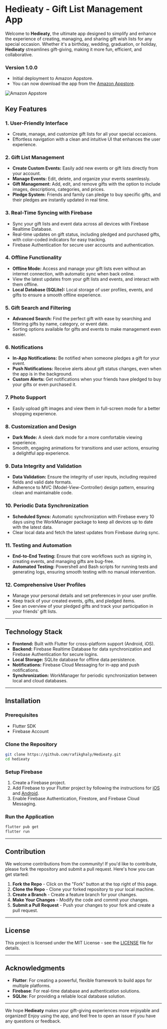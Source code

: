 # Hedieaty - Gift List Management App

Welcome to **Hedieaty**, the ultimate app designed to simplify and enhance the experience of creating, managing, and sharing gift wish lists for any special occasion. Whether it's a birthday, wedding, graduation, or holiday, **Hedieaty** streamlines gift-giving, making it more fun, efficient, and collaborative.

### Version 1.0.0
- Initial deployment to Amazon Appstore.
- You can now download the app from the [Amazon Appstore](https://www.amazon.com/dp/B0DQVP9DRT/ref=mp_s_a_1_2?crid=NEN5EDPWOBNS&dib=eyJ2IjoiMSJ9.EcsHMnrnMkIy34TATUPZ1IPa8Jn9WjLxsdd1qsAUYpo.AjDgj62L_j7iCEfPsQ4NpLrdFUx_pKpgxJF9sRVFe2Q&dib_tag=se&keywords=hedietary&qid=1734585084&s=mobile-apps&sprefix=hedieaty%2Caps%2C245&sr=1-2#lookInside).

![Amazon Appstore](https://img.shields.io/badge/Amazon_Appstore-Available-green)

## Key Features

### 1. **User-Friendly Interface**
   - Create, manage, and customize gift lists for all your special occasions.
   - Effortless navigation with a clean and intuitive UI that enhances the user experience.

### 2. **Gift List Management**
   - **Create Custom Events:** Easily add new events or gift lists directly from your account.
   - **Manage Events:** Edit, delete, and organize your events seamlessly.
   - **Gift Management:** Add, edit, and remove gifts with the option to include images, descriptions, categories, and prices.
   - **Pledge System:** Friends and family can pledge to buy specific gifts, and their pledges are instantly updated in real time.

### 3. **Real-Time Syncing with Firebase**
   - Sync your gift lists and event data across all devices with Firebase Realtime Database.
   - Real-time updates on gift status, including pledged and purchased gifts, with color-coded indicators for easy tracking.
   - Firebase Authentication for secure user accounts and authentication.

### 4. **Offline Functionality**
   - **Offline Mode:** Access and manage your gift lists even without an internet connection, with automatic sync when back online.
   - View the latest updates from your gift lists and events, and interact with them offline.
   - **Local Database (SQLite):** Local storage of user profiles, events, and gifts to ensure a smooth offline experience.

### 5. **Gift Search and Filtering**
   - **Advanced Search:** Find the perfect gift with ease by searching and filtering gifts by name, category, or event date.
   - Sorting options available for gifts and events to make management even easier.

### 6. **Notifications**
   - **In-App Notifications:** Be notified when someone pledges a gift for your event.
   - **Push Notifications:** Receive alerts about gift status changes, even when the app is in the background.
   - **Custom Alerts:** Get notifications when your friends have pledged to buy your gifts or even purchased it.

### 7. **Photo Support**
   - Easily upload gift images and view them in full-screen mode for a better shopping experience.

### 8. **Customization and Design**
   - **Dark Mode:** A sleek dark mode for a more comfortable viewing experience.
   - Smooth, engaging animations for transitions and user actions, ensuring a delightful app experience.

### 9. **Data Integrity and Validation**
   - **Data Validation:** Ensure the integrity of user inputs, including required fields and valid date formats.
   - Adherence to MVC (Model-View-Controller) design pattern, ensuring clean and maintainable code.

### 10. **Periodic Data Synchronization**
   - **Scheduled Syncs:** Automatic synchronization with Firebase every 10 days using the WorkManager package to keep all devices up to date with the latest data.
   - Clear local data and fetch the latest updates from Firebase during sync.

### 11. **Testing and Automation**
   - **End-to-End Testing:** Ensure that core workflows such as signing in, creating events, and managing gifts are bug-free.
   - **Automated Testing:** Powershell and Bash scripts for running tests and generating logs, ensuring smooth testing with no manual intervention.

### 12. **Comprehensive User Profiles**
   - Manage your personal details and set preferences in your user profile.
   - Keep track of your created events, gifts, and pledged items.
   - See an overview of your pledged gifts and track your participation in your friends' gift lists.

---

## Technology Stack

- **Frontend:** Built with Flutter for cross-platform support (Android, iOS).
- **Backend:** Firebase Realtime Database for data synchronization and Firebase Authentication for secure logins.
- **Local Storage:** SQLite database for offline data persistence.
- **Notifications:** Firebase Cloud Messaging for in-app and push notifications.
- **Synchronization:** WorkManager for periodic synchronization between local and cloud databases.

---

## Installation

### Prerequisites
- Flutter SDK
- Firebase Account

### Clone the Repository

```bash
git clone https://github.com/rafikghaly/Hedieaty.git
cd hedieaty
```

### Setup Firebase

1. Create a Firebase project.
2. Add Firebase to your Flutter project by following the instructions for [iOS](https://firebase.flutter.dev/docs/overview#ios) and [Android](https://firebase.flutter.dev/docs/overview#android).
3. Enable Firebase Authentication, Firestore, and Firebase Cloud Messaging.

### Run the Application

```bash
flutter pub get
flutter run
```

---

## Contribution

We welcome contributions from the community! If you'd like to contribute, please fork the repository and submit a pull request. Here's how you can get started:

1. **Fork the Repo** - Click on the "Fork" button at the top right of this page.
2. **Clone the Repo** - Clone your forked repository to your local machine.
3. **Create a Branch** - Create a feature branch for your changes.
4. **Make Your Changes** - Modify the code and commit your changes.
5. **Submit a Pull Request** - Push your changes to your fork and create a pull request.

---

## License

This project is licensed under the MIT License - see the [LICENSE](LICENSE) file for details.

---

## Acknowledgments

- **Flutter**: For creating a powerful, flexible framework to build apps for multiple platforms.
- **Firebase**: For real-time database and authentication solutions.
- **SQLite**: For providing a reliable local database solution.

---

We hope **Hedieaty** makes your gift-giving experiences more enjoyable and organized! Enjoy using the app, and feel free to open an issue if you have any questions or feedback.
